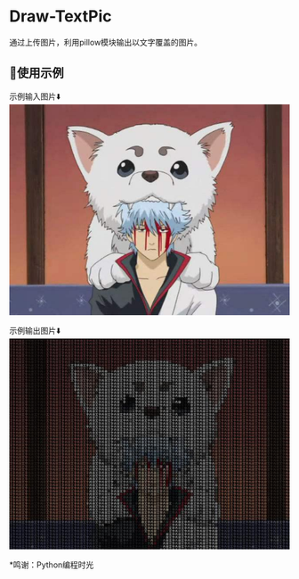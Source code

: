 # Draw-TextPic
 通过上传图片，利用pillow模块输出以文字覆盖的图片。
 
## 🚗使用示例
示例输入图片⬇️
![1](./pic/show.jpeg)

示例输出图片⬇️
![2](./pic/show1.jpeg)


*鸣谢：Python编程时光
